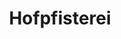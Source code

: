 ---
title: "Hofpfisterei"
url: /muenchen/hofpfisterei-albert-rosshaupter-strasse/
shop: Bäckerei
---